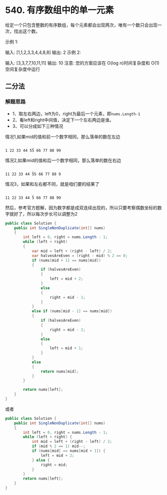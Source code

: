 # 540. 有序数组中的单一元素
给定一个只包含整数的有序数组，每个元素都会出现两次，唯有一个数只会出现一次，找出这个数。

示例 1:

输入: [1,1,2,3,3,4,4,8,8]
输出: 2
示例 2:

输入: [3,3,7,7,10,11,11]
输出: 10
注意: 您的方案应该在 O(log n)时间复杂度和 O(1)空间复杂度中运行
## 二分法
### 解题思路
+ 1、取左右两边，left为0，right为最后一个元素，即``nums.Length-1``
+ 2、看left和right中间值，决定下一个左右两边是谁。
+ 3、可以分成如下三种情况

情况1,如果mid的值和前一个数字相同，那么落单的数在左边
```
            _
1 22 33 44 55 66 77 88 99
```
情况2,如果mid的值和后一个数字相同，那么落单的数在右边
```
            _
11 22 33 44 55 66 77 88 9
```
情况3，如果和左右都不同，就是咱们要的结果了
```
            _
11 22 33 44 5 66 77 88 99
```
然后，参考官方题解，因为数字都是成双连续出现的，所以只要考察偶数坐标的数字就好了，所以每次步长可以调整为2

```csharp
public class Solution {
    public int SingleNonDuplicate(int[] nums)
    {
        int left = 0, right = nums.Length - 1;
        while (left < right)
        {
            var mid = left + (right - left) / 2;
            var halvesAreEven = (right - mid) % 2 == 0;
            if (nums[mid + 1] == nums[mid])
            {
                if (halvesAreEven)
                {
                    left = mid + 2;
                }
                else
                {
                    right = mid - 1;
                }
            }
            else if (nums[mid - 1] == nums[mid])
            {
                if (halvesAreEven)
                {
                    right = mid - 2;
                }
                else
                {
                    left = mid + 1;
                }
            }
            else
            {
                return nums[mid];
            }
        }

        return nums[left];
    }
}
```
或者
```csharp
public class Solution {
    public int SingleNonDuplicate(int[] nums)
    {
        int left = 0, right = nums.Length - 1;
        while (left < right) {
            int mid = left + (right - left) / 2;
            if (mid % 2 == 1) mid--;
            if (nums[mid] == nums[mid + 1]) {
                left = mid + 2;
            } else {
                right = mid;
            }
        }
        return nums[left];
    }
}
```
